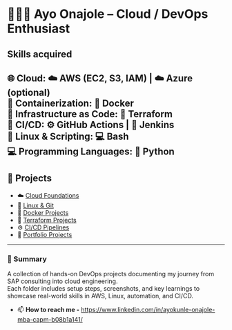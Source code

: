 # 👨🏽‍💻 Ayo Onajole – Cloud / DevOps Enthusiast  

## Skills acquired
🌐 **Cloud:** ☁️ AWS (EC2, S3, IAM) | ☁️ Azure (optional)  
🐳 **Containerization:** 🐋 Docker  
🔧 **Infrastructure as Code:** 🧱 Terraform  
🔁 **CI/CD:** ⚙️ GitHub Actions | 🧩 Jenkins  
🐧 **Linux & Scripting:** 💻 Bash  
💻 **Programming Languages:** 🐍 Python
---
  
## 📁 Projects  

- ☁️ [Cloud Foundations](cloud-foundations/)  
- 🐧 [Linux & Git](linux-git/)  
- 🐋 [Docker Projects](docker-projects/)  
- 🧱 [Terraform Projects](terraform-projects/)  
- ⚙️ [CI/CD Pipelines](ci-cd-pipelines/)  
- 🚀 [Portfolio Projects](portfolio-projects/)  

---

### 💬 Summary
A collection of hands-on DevOps projects documenting my journey from SAP consulting into cloud engineering.  
Each folder includes setup steps, screenshots, and key learnings to showcase real-world skills in AWS, Linux, automation, and CI/CD.  

- 📫 **How to reach me -** https://www.linkedin.com/in/ayokunle-onajole-mba-capm-b08b1a141/


<!---
Jolice01/Jolice01 is a ✨ special ✨ repository because its `README.md` (this file) appears on your GitHub profile.
You can click the Preview link to take a look at your changes.
--->
